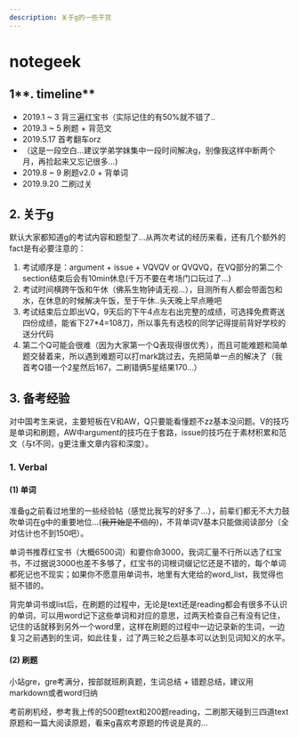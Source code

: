 ```yaml
---
description: 关于g的一些干货
---
```


# notegeek

## 1**. timeline**

* 2019.1 ~ 3    背三遍红宝书（实际记住的有50%就不错了..
* 2019.3 ~ 5    刷题 + 背范文
* 2019.5.17     首考翻车orz
* （这是一段空白...建议学弟学妹集中一段时间解决g，别像我这样中断两个月，再捡起来又忘记很多...\)
* 2019.8 ~ 9    刷题v2.0 + 背单词
* 2019.9.20     二刷过关 

## 2. 关于g

默认大家都知道g的考试内容和题型了...从两次考试的经历来看，还有几个额外的fact是有必要注意的：

1. 考试顺序是：argument + issue + VQVQV or QVQVQ，在VQ部分的第二个section结束后会有10min休息\(千万不要在考场门口玩过了...\)
2. 考试时间横跨午饭和午休（佛系生物钟请无视...），目测所有人都会带面包和水，在休息的时候解决午饭，至于午休..头天晚上早点睡吧
3. 考试结束后立即出VQ，9天后的下午4点左右出完整的成绩，可选择免费寄送四份成绩，能省下27\*4=108刀，所以事先有选校的同学记得提前背好学校的送分代码
4. 第二个Q可能会很难（因为大家第一个Q表现得很优秀），而且可能难题和简单题交替着来，所以遇到难题可以打mark跳过去，先把简单一点的解决了（我首考Q错一个2星然后167，二刷错俩5星结果170...）

## 3. 备考经验

对中国考生来说，主要短板在V和AW，Q只要能看懂题不zz基本没问题。V的技巧是单词和刷题，AW中argument的技巧在于套路，issue的技巧在于素材积累和范文（与t不同，g更注重文章内容和深度）。

### 1. Verbal

#### \(1\)  单词

准备g之前看过地里的一些经验帖（感觉比我写的好多了...），前辈们都无不大力鼓吹单词在g中的重要地位...\(~~我开始是不信的~~\)，不背单词V基本只能做阅读部分（全对估计也不到150吧）。

单词书推荐红宝书（大概6500词）和要你命3000，我词汇量不行所以选了红宝书，不过据说3000也差不多够了，红宝书的词根词缀记忆还是不错的，每个单词都死记也不现实；如果你不愿意用单词书，地里有大佬给的word\_list，我觉得也挺不错的。

背完单词书或list后，在刷题的过程中，无论是text还是reading都会有很多不认识的单词，可以用word记下这些单词和对应的意思，过两天检查自己有没有记住，记住的话就移到另外一个word里，这样在刷题的过程中一边记录新的生词，一边复习之前遇到的生词，如此往复，过了两三轮之后基本可以达到见词知义的水平。



#### \(2\)  刷题

小站gre，gre考满分，按部就班刷真题，生词总结 + 错题总结，建议用markdown或者word归纳

考前刷机经，参考我上传的500题text和200题reading，二刷那天碰到三四道text原题和一篇大阅读原题，看来g喜欢考原题的传说是真的...

















